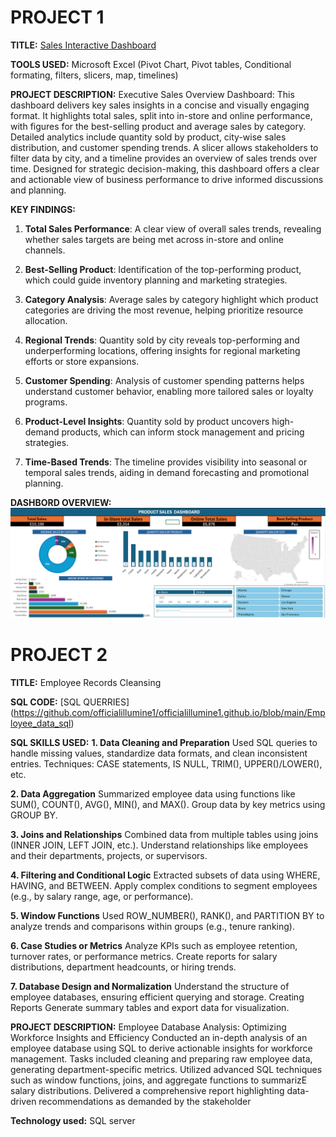 # PROJECT 1

**TITLE:** [Sales Interactive Dashboard](https://github.com/officialillumine1/officialillumine1.github.io/blob/main/Sales%20Accts%20Real.xlsx)

**TOOLS USED:** Microsoft Excel (Pivot Chart, Pivot tables, Conditional formating, filters, slicers, map, timelines)

**PROJECT DESCRIPTION:** Executive Sales Overview Dashboard: This dashboard delivers key sales insights in a concise and visually engaging format. It highlights total sales, split into in-store and online performance, with figures for the best-selling product and average sales by category. Detailed analytics include quantity sold by product, city-wise sales distribution, and customer spending trends. A slicer allows stakeholders to filter data by city, and a timeline provides an overview of sales trends over time. Designed for strategic decision-making, this dashboard offers a clear and actionable view of business performance to drive informed discussions and planning.

**KEY FINDINGS:** 
1. **Total Sales Performance**: A clear view of overall sales trends, revealing whether sales targets are being met across in-store and online channels.

2. **Best-Selling Product**: Identification of the top-performing product, which could guide inventory planning and marketing strategies.

3. **Category Analysis**: Average sales by category highlight which product categories are driving the most revenue, helping prioritize resource allocation.

4. **Regional Trends**: Quantity sold by city reveals top-performing and underperforming locations, offering insights for regional marketing efforts or store expansions.

5. **Customer Spending**: Analysis of customer spending patterns helps understand customer behavior, enabling more tailored sales or loyalty programs.

6. **Product-Level Insights**: Quantity sold by product uncovers high-demand products, which can inform stock management and pricing strategies.

7. **Time-Based Trends**: The timeline provides visibility into seasonal or temporal sales trends, aiding in demand forecasting and promotional planning.

**DASHBORD OVERVIEW:**
![Dashboard1](Dashboard1.PNG)



# PROJECT 2
**TITLE:** Employee Records Cleansing

**SQL CODE:** [SQL QUERRIES] (https://github.com/officialillumine1/officialillumine1.github.io/blob/main/Employee_data_sql)

**SQL SKILLS USED:**
	**1.	Data Cleaning and Preparation**
	Used SQL queries to handle missing values, standardize data formats, and clean inconsistent entries.
	Techniques: CASE statements, IS NULL, TRIM(), UPPER()/LOWER(), etc.
 
 **2.	Data Aggregation**
	Summarized employee data using functions like SUM(), COUNT(), AVG(), MIN(), and MAX().
	Group data by key metrics using GROUP BY.
 
 **3.	Joins and Relationships**
	Combined data from multiple tables using joins (INNER JOIN, LEFT JOIN, etc.).
	Understand relationships like employees and their departments, projects, or supervisors.
	
 **4.	Filtering and Conditional Logic**
	Extracted subsets of data using WHERE, HAVING, and BETWEEN.
	Apply complex conditions to segment employees (e.g., by salary range, age, or performance).
	
 **5.	Window Functions**
	Used ROW_NUMBER(), RANK(), and PARTITION BY to analyze trends and comparisons within groups (e.g., tenure ranking).
	
 **6.	Case Studies or Metrics**
	Analyze KPIs such as employee retention, turnover rates, or performance metrics.
	Create reports for salary distributions, department headcounts, or hiring trends.
	
 **7.	Database Design and Normalization**
  Understand the structure of employee databases, ensuring efficient querying and storage.
  Creating Reports
	Generate summary tables and export data for visualization.


**PROJECT DESCRIPTION:**
Employee Database Analysis: Optimizing Workforce Insights and Efficiency
Conducted an in-depth analysis of an employee database using SQL to derive actionable insights for workforce management. Tasks included cleaning and preparing raw employee data, generating department-specific metrics. Utilized advanced SQL techniques such as window functions, joins, and aggregate functions to summarizE salary distributions. Delivered a comprehensive report highlighting data-driven recommendations as demanded by the stakeholder

**Technology used:** SQL server

